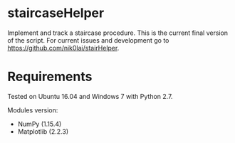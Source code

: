 # staircaseHelper 

Implement and track a staircase procedure. This is the current final version of the script. For current issues and development go to https://github.com/nik0lai/stairHelper. 

# Requirements

Tested on Ubuntu 16.04 and Windows 7 with Python 2.7.

Modules version:

  - NumPy         (1.15.4)
  - Matplotlib    (2.2.3)